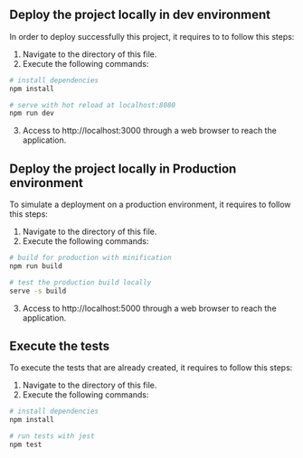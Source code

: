 ## Deploy the project locally in dev environment

In order to deploy successfully this project, it requires to to follow this steps:

1. Navigate to the directory of this file.
2. Execute the following commands:

```bash
# install dependencies
npm install

# serve with hot reload at localhost:8080
npm run dev
```

3. Access to http://localhost:3000 through a web browser to reach the application.

## Deploy the project locally in Production environment

To simulate a deployment on a production environment, it requires to follow this steps:

1. Navigate to the directory of this file.
2. Execute the following commands:

```bash
# build for production with minification
npm run build

# test the production build locally
serve -s build
```

3. Access to http://localhost:5000 through a web browser to reach the application.

## Execute the tests

To execute the tests that are already created, it requires to follow this steps:

1. Navigate to the directory of this file.
2. Execute the following commands:

```bash
# install dependencies
npm install

# run tests with jest
npm test
```
